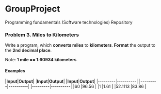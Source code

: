 # GroupProject
Programming fundamentals (Software technologies) Repository  

### Problem 3. Miles to Kilometers

Write a program, which **converts miles** to **kilometers**. **Format** the output
to the **2nd decimal place**.

Note: **1 mile ==
1.60934 kilometers**

#### Examples

 

|**Input**|**Output**| |**Input**|**Output**| |**Input**|**Output**|
|---------|----------| |---------|----------| |---------|----------|
|60		  |96.56     | |1		 |1.61      | |52.1113  |83.86     |